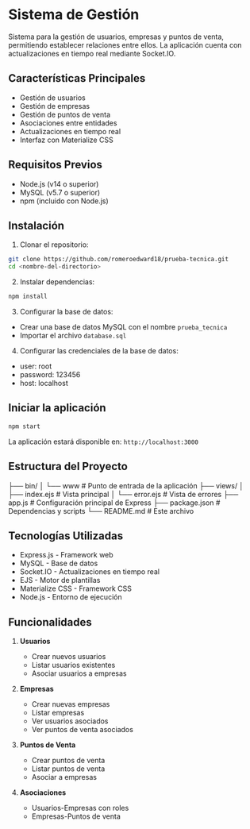 # Sistema de Gestión

Sistema para la gestión de usuarios, empresas y puntos de venta, permitiendo establecer relaciones entre ellos. La aplicación cuenta con actualizaciones en tiempo real mediante Socket.IO.

## Características Principales

- Gestión de usuarios
- Gestión de empresas
- Gestión de puntos de venta
- Asociaciones entre entidades
- Actualizaciones en tiempo real
- Interfaz con Materialize CSS

## Requisitos Previos

- Node.js (v14 o superior)
- MySQL (v5.7 o superior)
- npm (incluido con Node.js)

## Instalación

1. Clonar el repositorio:

```bash
git clone https://github.com/romeroedward18/prueba-tecnica.git
cd <nombre-del-directorio>
```

2. Instalar dependencias:

```bash
npm install
```

3. Configurar la base de datos:

- Crear una base de datos MySQL con el nombre `prueba_tecnica`
- Importar el archivo `database.sql`

4. Configurar las credenciales de la base de datos:
- user: root
- password: 123456
- host: localhost

## Iniciar la aplicación

```bash
npm start
```

La aplicación estará disponible en: `http://localhost:3000`

## Estructura del Proyecto

├── bin/
│ └── www # Punto de entrada de la aplicación
├── views/
│ ├── index.ejs # Vista principal
│ └── error.ejs # Vista de errores
├── app.js # Configuración principal de Express
├── package.json # Dependencias y scripts
└── README.md # Este archivo

## Tecnologías Utilizadas

- Express.js - Framework web
- MySQL - Base de datos
- Socket.IO - Actualizaciones en tiempo real
- EJS - Motor de plantillas
- Materialize CSS - Framework CSS
- Node.js - Entorno de ejecución

## Funcionalidades

1. **Usuarios**
   - Crear nuevos usuarios
   - Listar usuarios existentes
   - Asociar usuarios a empresas

2. **Empresas**
   - Crear nuevas empresas
   - Listar empresas
   - Ver usuarios asociados
   - Ver puntos de venta asociados

3. **Puntos de Venta**
   - Crear puntos de venta
   - Listar puntos de venta
   - Asociar a empresas

4. **Asociaciones**
   - Usuarios-Empresas con roles
   - Empresas-Puntos de venta

